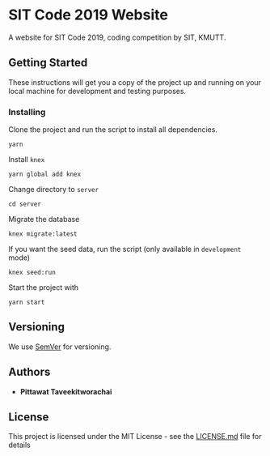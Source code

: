 # SIT Code 2019 Website

A website for SIT Code 2019, coding competition by SIT, KMUTT.

## Getting Started

These instructions will get you a copy of the project up and running on your local machine for development and testing purposes.

### Installing

Clone the project and run the script to install all dependencies.

```
yarn
```

Install `knex` 

```
yarn global add knex
```

Change directory to `server`

```
cd server
```

Migrate the database

```
knex migrate:latest
```

If you want the seed data, run the script (only available in `development` mode)

```
knex seed:run
```

Start the project with

```
yarn start
```


## Versioning

We use [SemVer](http://semver.org/) for versioning.

## Authors

* **Pittawat Taveekitworachai**


## License

This project is licensed under the MIT License - see the [LICENSE.md](LICENSE.md) file for details
